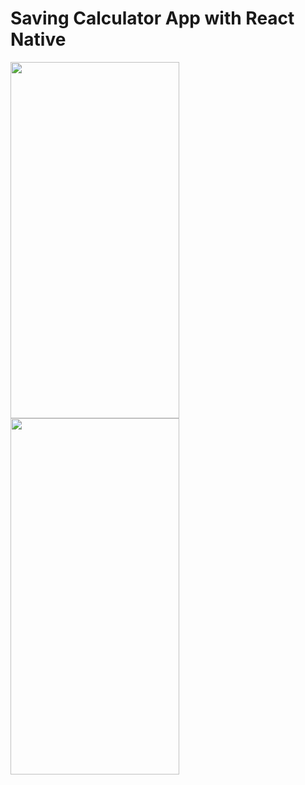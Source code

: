 # Saving Calculator App with React Native
<image src="images/1.jpg" height="570" width="270">               <image src="images/2.jpg" height="570" width="270">

